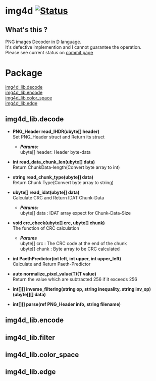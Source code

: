 # img4d   [![Status](https://travis-ci.org/DYGV/img4d.svg?branch=master)](https://travis-ci.org/DYGV/img4d)
## What's this ?  
PNG images Decoder in D language.  
It's defective implemention and I cannot guarantee the operation.  
Please see current status on [commit page](https://github.com/DYGV/img4d/commits/master)  
# Package  
 [img4d_lib.decode](https://github.com/DYGV/img4d#img4d_libdecode)  
 [img4d_lib.encode](https://github.com/DYGV/img4d#img4d_libencode)  
 [img4d_lib.color_space](https://github.com/DYGV/img4d#img4d_libcolor_space)  
 [img4d_lib.edge](https://github.com/DYGV/img4d#img4d_libedge)  
  
## img4d_lib.decode  
-  **PNG_Header read_IHDR(ubyte[] header)**  
Set PNG_Header struct and Return its struct  
   - ***Params:***  
ubyte[] header: Header byte-data  
  
- **int read_data_chunk_len(ubyte[] data)**  
Return ChunkData-length(Convert byte array to int)   
  
- **string read_chunk_type(ubyte[] data)**  
Return Chunk Type(Convert byte array to string)   
  
- **ubyte[] read_idat(ubyte[] data)**  
Calculate CRC and Return IDAT Chunk-Data  
   - ***Params:***  
ubyte[] data : IDAT array expect for Chunk-Data-Size  
  
- **void crc_check(ubyte[] crc, ubyte[] chunk)**  
The function of CRC calculation  
  - ***Params***  
ubyte[] crc : The CRC code at the end of the chunk  
ubyte[] chunk : Byte array to be CRC calculated  
  
- **int PaethPredictor(int left, int upper, int upper_left)**  
Calculate and Return Paeth-Predictor  
- **auto normalize_pixel_value(T)(T value)**  
Return the value which are subtracted 256 if it exceeds 256  
- **int[][] inverse_filtering(string op, string inequality, string inv_op)(ubyte[][] data)**  
- **int[][] parse(ref PNG_Header info, string filename)**  
## img4d_lib.encode  
## img4d_lib.filter  
## img4d_lib.color_space  
## img4d_lib.edge  

